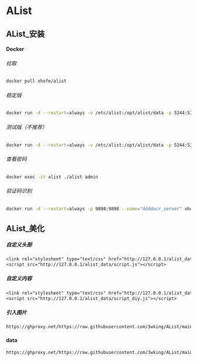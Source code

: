 # AList
## AList_安装
#### Docker
###### 拉取
```sh
docker pull xhofe/alist
```
###### 稳定版
```sh
docker run -d --restart=always -v /etc/alist:/opt/alist/data -p 5244:5244 -e PUID=0 -e PGID=0 -e UMASK=022 --name="xhofe/alist" xhofe/alist:latest
```
###### 测试版（不推荐）
```sh
docker run -d --restart=always -v /etc/alist:/opt/alist/data -p 5244:5244 -e PUID=0 -e PGID=0 -e UMASK=022 --name="xhofe/alist" xhofe/alist:main
```
###### 查看密码
```sh
docker exec -it alist ./alist admin
```
###### 验证码识别
```sh
docker run -d --restart=always -p 9898:9898 --name="ddddocr_server" xhofe/ddddocr_server:main
```
## AList_美化
##### 自定义头部
```txt
<link rel="stylesheet" type="text/css" href="http://127.0.0.1/alist_data/style.css">
<script src="http://127.0.0.1/alist_data/script.js"></script>
```
##### 自定义内容
```txt
<link rel="stylesheet" type="text/css" href="http://127.0.0.1/alist_data/style_diy.css">
<script src="http://127.0.0.1/alist_data/script_diy.js"></script>
```
##### 引入<img>图片
```txt
https://ghproxy.net/https://raw.githubusercontent.com/3wking/AList/main/IMG/img_11.jpg
```
#### data
```txt
https://ghproxy.net/https://raw.githubusercontent.com/3wking/AList/main/data/json/key_alist.json
```